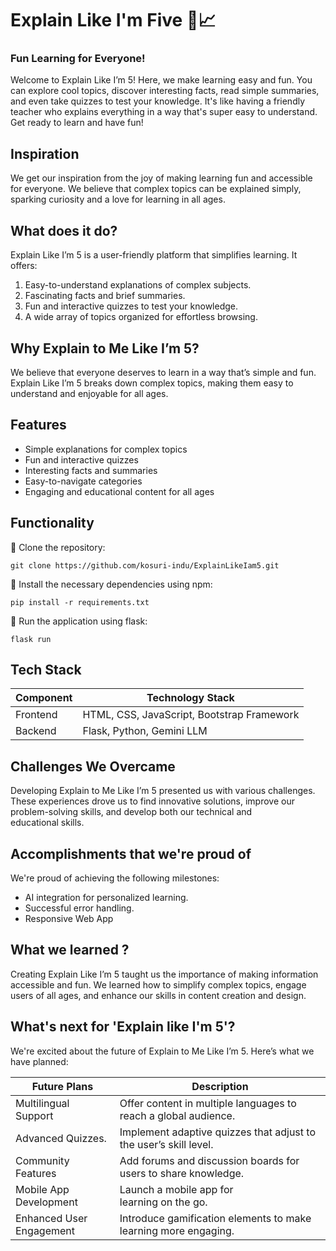 # Explain Like I'm Five 📘📈 
### Fun Learning for Everyone!

Welcome to Explain Like I’m 5! Here, we make learning easy and fun. You can explore cool topics, discover interesting facts, read simple summaries, and even take quizzes to test your knowledge. It's like having a friendly teacher who explains everything in a way that's super easy to understand. Get ready to learn and have fun!

## Inspiration

We get our inspiration from the joy of making learning fun and accessible for everyone. We believe that complex topics can be explained simply, sparking curiosity and a love for learning in all ages.

## What does it do?

Explain Like I’m 5 is a user-friendly platform that simplifies learning. It offers:

1. Easy-to-understand explanations of complex subjects.
2. Fascinating facts and brief summaries.
3. Fun and interactive quizzes to test your knowledge.
4. A wide array of topics organized for effortless browsing.

## Why Explain to Me Like I’m 5? 

We believe that everyone deserves to learn in a way that’s simple and fun. Explain Like I’m 5 breaks down complex topics, making them easy to understand and enjoyable for all ages.

## Features

- Simple explanations for complex topics
- Fun and interactive quizzes
- Interesting facts and summaries
- Easy-to-navigate categories
- Engaging and educational content for all ages

## Functionality

📌 Clone the repository:
   
   ```
   git clone https://github.com/kosuri-indu/ExplainLikeIam5.git
   ```
   
📌 Install the necessary dependencies using npm:
   
   ```
   pip install -r requirements.txt
   ```
   
📌 Run the application using flask:

   ```
   flask run
   ```

## Tech Stack

| Component        | Technology Stack                           |
|------------------|--------------------------------------------|
|  Frontend        | HTML, CSS, JavaScript, Bootstrap Framework |
|  Backend         | Flask, Python, Gemini LLM     |

## Challenges We Overcame

Developing Explain to Me Like I’m 5 presented us with various challenges. These experiences drove us to find innovative solutions, improve our problem-solving skills, and develop both our technical and educational skills.

## Accomplishments that we're proud of

We're proud of achieving the following milestones:

- AI integration for personalized learning.
- Successful error handling.
- Responsive Web App                     

## What we learned ?

Creating Explain Like I’m 5 taught us the importance of making information accessible and fun. We learned how to simplify complex topics, engage users of all ages, and enhance our skills in content creation and design.

## What's next for 'Explain like I'm 5'?

We're excited about the future of Explain to Me Like I’m 5. Here’s what we have planned:

| Future Plans                                       | Description                                |
|-----------------------------------------------------|--------------------------------------------|
| Multilingual Support              | Offer content in multiple languages to reach a global audience. |
| Advanced Quizzes. | Implement adaptive quizzes that adjust to the user’s skill level.    |
| Community Features | Add forums and discussion boards for users to share knowledge.|
| Mobile App Development | Launch a mobile app for learning on the go. |
| Enhanced User Engagement | Introduce gamification elements to make learning more engaging. |

<br>
